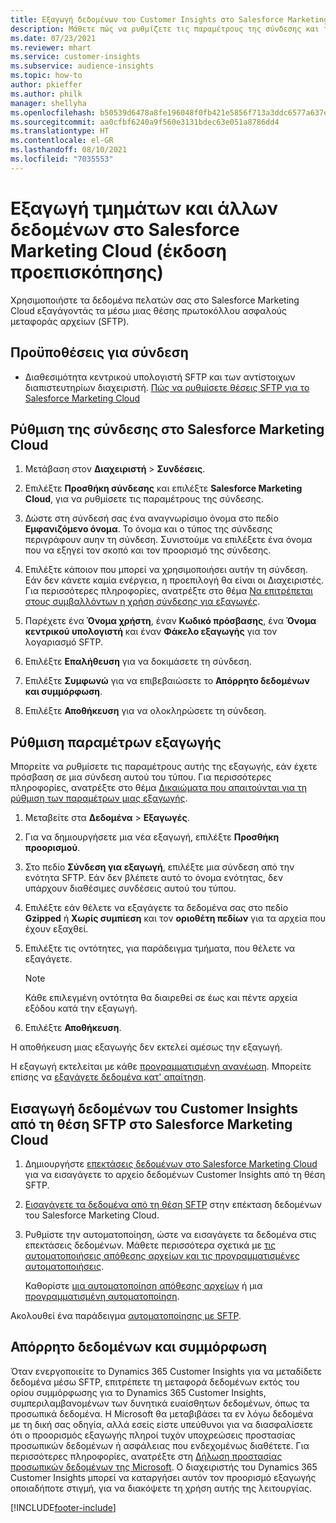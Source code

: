 ```yaml
---
title: Εξαγωγή δεδομένων του Customer Insights στο Salesforce Marketing Cloud
description: Μάθετε πώς να ρυθμίζετε τις παραμέτρους της σύνδεσης και της εξαγωγής στο Salesforce Marketing Cloud.
ms.date: 07/23/2021
ms.reviewer: mhart
ms.service: customer-insights
ms.subservice: audience-insights
ms.topic: how-to
author: pkieffer
ms.author: philk
manager: shellyha
ms.openlocfilehash: b50539d6478a8fe196048f0fb421e5856f713a3ddc6577a637e593f90857ae8b
ms.sourcegitcommit: aa0cfbf6240a9f560e3131bdec63e051a8786dd4
ms.translationtype: HT
ms.contentlocale: el-GR
ms.lasthandoff: 08/10/2021
ms.locfileid: "7035553"
---
```

# <a name="export-segments-and-other-data-to-salesforce-marketing-cloud-preview"></a>Εξαγωγή τμημάτων και άλλων δεδομένων στο Salesforce Marketing Cloud (έκδοση προεπισκόπησης)

Χρησιμοποιήστε τα δεδομένα πελατών σας στο Salesforce Marketing Cloud εξαγάγοντάς τα μέσω μιας θέσης πρωτοκόλλου ασφαλούς μεταφοράς αρχείων (SFTP).

## <a name="prerequisites-for-connection"></a>Προϋποθέσεις για σύνδεση

- Διαθεσιμότητα κεντρικού υπολογιστή SFTP και των αντίστοιχων διαπιστευτηρίων διαχειριστή. [Πώς να ρυθμίσετε θέσεις SFTP για το Salesforce Marketing Cloud](https://help.salesforce.com/articleView?id=sf.mc_es_configure_enhanced_ftp.htm&type=5) 

## <a name="set-up-the-connection-to-salesforce-marketing-cloud"></a>Ρύθμιση της σύνδεσης στο Salesforce Marketing Cloud

1. Μετάβαση στον **Διαχειριστή** > **Συνδέσεις**.

1. Επιλέξτε **Προσθήκη σύνδεσης** και επιλέξτε **Salesforce Marketing Cloud**, για να ρυθμίσετε τις παραμέτρους της σύνδεσης.

1. Δώστε στη σύνδεσή σας ένα αναγνωρίσιμο όνομα στο πεδίο **Εμφανιζόμενο όνομα**. Το όνομα και ο τύπος της σύνδεσης περιγράφουν αυην τη σύνδεση. Συνιστούμε να επιλέξετε ένα όνομα που να εξηγεί τον σκοπό και τον προορισμό της σύνδεσης.

1. Επιλέξτε κάποιον που μπορεί να χρησιμοποιήσει αυτήν τη σύνδεση. Εάν δεν κάνετε καμία ενέργεια, η προεπιλογή θα είναι οι Διαχειριστές. Για περισσότερες πληροφορίες, ανατρέξτε στο θέμα [Να επιτρέπεται στους συμβαλλόντων η χρήση σύνδεσης για εξαγωγές](connections.md#allow-contributors-to-use-a-connection-for-exports).

1. Παρέχετε ένα **Όνομα χρήστη**, έναν **Κωδικό πρόσβασης**, ένα **Όνομα κεντρικού υπολογιστή** και έναν **Φάκελο εξαγωγής** για τον λογαριασμό SFTP.

1. Επιλέξτε **Επαλήθευση** για να δοκιμάσετε τη σύνδεση.

1. Επιλέξτε **Συμφωνώ** για να επιβεβαιώσετε το **Απόρρητο δεδομένων και συμμόρφωση**.

1. Επιλέξτε **Αποθήκευση** για να ολοκληρώσετε τη σύνδεση.

## <a name="configure-an-export"></a>Ρύθμιση παραμέτρων εξαγωγής

Μπορείτε να ρυθμίσετε τις παραμέτρους αυτής της εξαγωγής, εάν έχετε πρόσβαση σε μια σύνδεση αυτού του τύπου. Για περισσότερες πληροφορίες, ανατρέξτε στο θέμα [Δικαιώματα που απαιτούνται για τη ρύθμιση των παραμέτρων μιας εξαγωγής](export-destinations.md#set-up-a-new-export).

1. Μεταβείτε στα **Δεδομένα** > **Εξαγωγές**.

1. Για να δημιουργήσετε μια νέα εξαγωγή, επιλέξτε **Προσθήκη προορισμού**.

1. Στο πεδίο **Σύνδεση για εξαγωγή**, επιλέξτε μια σύνδεση από την ενότητα SFTP. Εάν δεν βλέπετε αυτό το όνομα ενότητας, δεν υπάρχουν διαθέσιμες συνδέσεις αυτού του τύπου.

1. Επιλέξτε εάν θέλετε να εξαγάγετε τα δεδομένα σας στο πεδίο **Gzipped** ή **Χωρίς συμπίεση** και τον **οριοθέτη πεδίων** για τα αρχεία που έχουν εξαχθεί.

1. Επιλέξτε τις οντότητες, για παράδειγμα τμήματα, που θέλετε να εξαγάγετε.

   > [!NOTE]
   > Κάθε επιλεγμένη οντότητα θα διαιρεθεί σε έως και πέντε αρχεία εξόδου κατά την εξαγωγή. 

1. Επιλέξτε **Αποθήκευση**.

Η αποθήκευση μιας εξαγωγής δεν εκτελεί αμέσως την εξαγωγή.

Η εξαγωγή εκτελείται με κάθε [προγραμματισμένη ανανέωση](system.md#schedule-tab). Μπορείτε επίσης να [εξαγάγετε δεδομένα κατ' απαίτηση](export-destinations.md#run-exports-on-demand). 

## <a name="import-customer-insights-data-from-sftp-location-to-salesforce-marketing-cloud"></a>Εισαγωγή δεδομένων του Customer Insights από τη θέση SFTP στο Salesforce Marketing Cloud

1. Δημιουργήστε [επεκτάσεις δεδομένων στο Salesforce Marketing Cloud](https://help.salesforce.com/articleView?id=sf.mc_es_create_data_extension.htm&type=5) για να εισαγάγετε το αρχείο δεδομένων Customer Insights από τη θέση SFTP.

2. [Εισαγάγετε τα δεδομένα από τη θέση SFTP](https://help.salesforce.com/articleView?id=sf.mc_es_import_data_extension_classic.htm&type=5) στην επέκταση δεδομένων του Salesforce Marketing Cloud. 

3. Ρυθμίστε την αυτοματοποίηση, ώστε να εισαγάγετε τα δεδομένα στις επεκτάσεις δεδομένων. Μάθετε περισσότερα σχετικά με [τις αυτοματοποιήσεις απόθεσης αρχείων και τις προγραμματισμένες αυτοματοποιήσεις](https://help.salesforce.com/articleView?id=sf.mc_as_triggered_automations.htm&type=5).

   Καθορίστε [μια αυτοματοποίηση απόθεσης αρχείων](https://help.salesforce.com/articleView?id=sf.mc_as_define_a_triggered_automation.htm&type=5) ή μια  [προγραμματισμένη αυτοματοποίηση](https://help.salesforce.com/articleView?id=sf.mc_as_define_a_scheduled_automation.htm&type=5). 

Ακολουθεί ένα παράδειγμα [αυτοματοποίησης με SFTP](https://help.salesforce.com/articleView?id=sf.mc_as_ftp_and_triggered_automation_scenario.htm&type=5).

## <a name="data-privacy-and-compliance"></a>Απόρρητο δεδομένων και συμμόρφωση

Όταν ενεργοποιείτε το Dynamics 365 Customer Insights για να μεταδίδετε δεδομένα μέσω SFTP, επιτρέπετε τη μεταφορά δεδομένων εκτός του ορίου συμμόρφωσης για το Dynamics 365 Customer Insights, συμπεριλαμβανομένων των δυνητικά ευαίσθητων δεδομένων, όπως τα προσωπικά δεδομένα. Η Microsoft θα μεταβιβάσει τα εν λόγω δεδομένα με τη δική σας οδηγία, αλλά εσείς είστε υπεύθυνοι για να διασφαλίσετε ότι ο προορισμός εξαγωγής πληροί τυχόν υποχρεώσεις προστασίας προσωπικών δεδομένων ή ασφάλειας που ενδεχομένως διαθέτετε. Για περισσότερες πληροφορίες, ανατρέξτε στη [Δήλωση προστασίας προσωπικών δεδομένων της Microsoft](https://go.microsoft.com/fwlink/?linkid=396732).
Ο διαχειριστής του Dynamics 365 Customer Insights μπορεί να καταργήσει αυτόν τον προορισμό εξαγωγής οποιαδήποτε στιγμή, για να διακόψετε τη χρήση αυτής της λειτουργίας.

[!INCLUDE[footer-include](../includes/footer-banner.md)]
